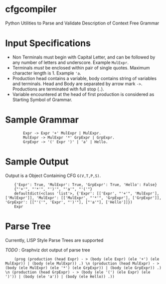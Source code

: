 # cfgcompiler
Python Utilities to Parse and Validate Description of Context Free Grammar

# Input Specifications
- Non Terminals must begin with Capital Letter, and can be followed by any number of letters and underscore. Example `MulExpr`.
- Terminals *must* be enclosed within pair of single quotes. Maximum character length is 1. Example `'a`.
- Production head contains a variable, body contains string of variables and terminals. Head and Body are separated by arrow mark `->`. Productions are terminated with full stop (`.`).
- Variable encountered at the head of first production is considered as Starting Symbol of Grammar.

# Sample Grammar

            Expr -> Expr '+' MulExpr | MulExpr.
            MulExpr -> MulExpr '*' GrpExpr | GrpExpr.
            GrpExpr -> '(' Expr ')' | 'a' | Hello.

# Sample Output
Output is a Object Containing CFG `G(V,T,P,S)`.

        {'Expr': True, 'MulExpr': True, 'GrpExpr': True, 'Hello': False}
        {"'+'", "'*'", "')'", "'a'", "'('"}
        defaultdict(<class 'list'>, {'Expr': [['Expr', "'+'", 'MulExpr'], ['MulExpr']], 'MulExpr': [['MulExpr', "'*'", 'GrpExpr'], ['GrpExpr']], 'GrpExpr': [["'('", 'Expr', "')'"], ["'a'"], ['Hello']]})
        Expr

# Parse Tree
Currently, LISP Style Parse Trees are supported

*TODO* : Graphviz dot output of parse tree

        (prog (production (head Expr) - > (body (ele Expr) (ele '+') (ele MulExpr)) | (body (ele MulExpr)) .) \n (production (head MulExpr) - > (body (ele MulExpr) (ele '*') (ele GrpExpr)) | (body (ele GrpExpr)) .) \n (production (head GrpExpr) - > (body (ele '(') (ele Expr) (ele ')')) | (body (ele 'a')) | (body (ele Hello)) .))

